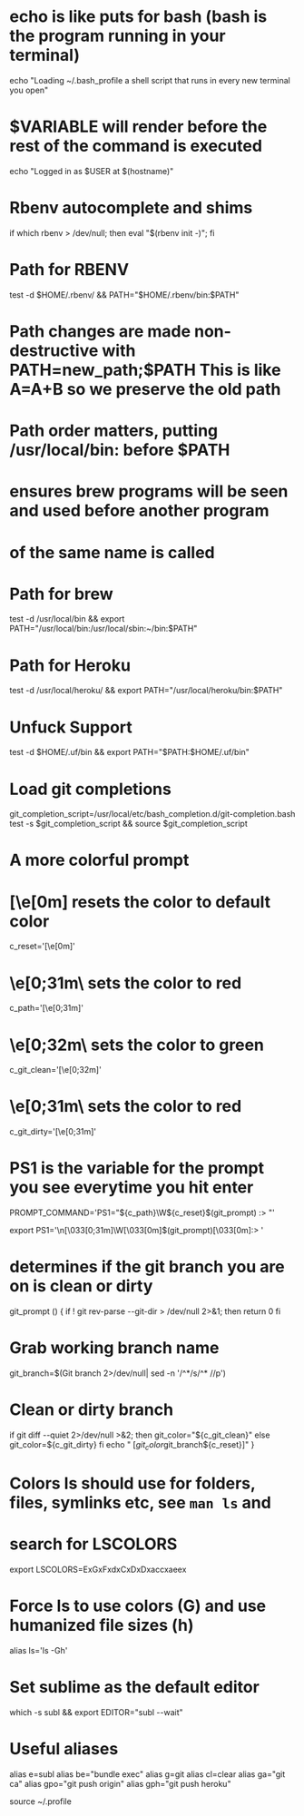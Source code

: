 # echo is like puts for bash (bash is the program running in your terminal)
echo "Loading ~/.bash_profile a shell script that runs in every new terminal you open"

# $VARIABLE will render before the rest of the command is executed
echo "Logged in as $USER at $(hostname)"

# Rbenv autocomplete and shims
if which rbenv > /dev/null; then eval "$(rbenv init -)"; fi
# Path for RBENV
test -d $HOME/.rbenv/ && PATH="$HOME/.rbenv/bin:$PATH"

# Path changes are made non-destructive with PATH=new_path;$PATH   This is like A=A+B so we preserve the old path

# Path order matters, putting /usr/local/bin: before $PATH
# ensures brew programs will be seen and used before another program
# of the same name is called

# Path for brew
test -d /usr/local/bin && export PATH="/usr/local/bin:/usr/local/sbin:~/bin:$PATH"
# Path for Heroku
test -d /usr/local/heroku/ && export PATH="/usr/local/heroku/bin:$PATH"
# Unfuck Support
test -d $HOME/.uf/bin && export PATH="$PATH:$HOME/.uf/bin"

# Load git completions
git_completion_script=/usr/local/etc/bash_completion.d/git-completion.bash
test -s $git_completion_script && source $git_completion_script

# A more colorful prompt
# \[\e[0m\] resets the color to default color
c_reset='\[\e[0m\]'
#  \e[0;31m\ sets the color to red
c_path='\[\e[0;31m\]'
# \e[0;32m\ sets the color to green
c_git_clean='\[\e[0;32m\]'
# \e[0;31m\ sets the color to red
c_git_dirty='\[\e[0;31m\]'

# PS1 is the variable for the prompt you see everytime you hit enter
PROMPT_COMMAND='PS1="${c_path}\W${c_reset}$(git_prompt) :> "'

export PS1='\n\[\033[0;31m\]\W\[\033[0m\]$(git_prompt)\[\033[0m\]:> '

# determines if the git branch you are on is clean or dirty
git_prompt ()
{
  if ! git rev-parse --git-dir > /dev/null 2>&1; then
    return 0
  fi
  # Grab working branch name
  git_branch=$(Git branch 2>/dev/null| sed -n '/^\*/s/^\* //p')
  # Clean or dirty branch
  if git diff --quiet 2>/dev/null >&2; then
    git_color="${c_git_clean}"
  else
    git_color=${c_git_dirty}
  fi
  echo " [$git_color$git_branch${c_reset}]"
}

# Colors ls should use for folders, files, symlinks etc, see `man ls` and
# search for LSCOLORS
export LSCOLORS=ExGxFxdxCxDxDxaccxaeex
# Force ls to use colors (G) and use humanized file sizes (h)
alias ls='ls -Gh'

# Set sublime as the default editor
which -s subl && export EDITOR="subl --wait"

# Useful aliases

alias e=subl
alias be="bundle exec"
alias g=git
alias cl=clear
alias ga="git ca"
alias gpo="git push origin"
alias gph="git push heroku"

source ~/.profile
